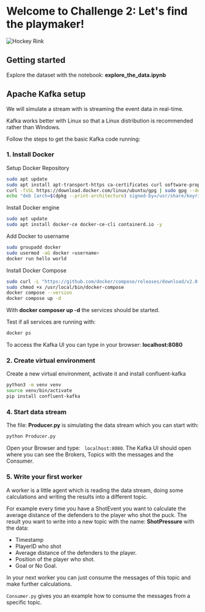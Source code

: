 # Welcome to Challenge 2: Let's find the playmaker! 


![Hockey Rink](./hockey.png)

## Getting started

Explore the dataset with the notebook: **explore_the_data.ipynb**


## Apache Kafka setup

We will simulate a stream with is streaming the event data in real-time.

Kafka works better with Linux so that a Linux distribution is recommended rather than Windows.

Follow the steps to get the basic Kafka code running:

### 1. Install Docker

Setup Docker Repository

```bash
sudo apt update
sudo apt install apt-transport-https ca-certificates curl software-properties-common -y
curl -fsSL https://download.docker.com/linux/ubuntu/gpg | sudo gpg --dearmor -o /usr/share/keyrings/docker-archive-keyring.gpg
echo "deb [arch=$(dpkg --print-architecture) signed-by=/usr/share/keyrings/docker-archive-keyring.gpg] https://download.docker.com/linux/ubuntu $(lsb_release -cs) stable" | sudo tee /etc/apt/sources.list.d/docker.list > /dev/null
```

Install Docker engine

```bash
sudo apt update
sudo apt install docker-ce docker-ce-cli containerd.io -y
```

Add Docker to username

```bash
sudo groupadd docker
sudo usermod -aG docker <username>
docker run hello world
```

Install Docker Compose

```bash
sudo curl -L "https://github.com/docker/compose/releases/download/v2.0.1/docker-compose-$(uname -s)-$(uname -m)" -o /usr/local/bin/docker-compose
sudo chmod +x /usr/local/bin/docker-compose
docker compose --version
docker compose up -d
```

With **docker composer up -d** the services should be started.

Test if all services are running with:

```bash
docker ps
```

To access the Kafka UI you can type in your browser: **localhost:8080**


### 2. Create virtual environment

Create a new virtual environment, activate it and install confluent-kafka


```bash
python3 -m venv venv
source venv/bin/activate
pip install confluent-kafka
```

### 4. Start data stream

The file: **Producer.py** is simulating the data stream which you can start with:

```bash
python Producer.py
```

Open your Browser and type: <code> localhost:8080</code>. The Kafka UI should open where you can see the Brokers, Topics with the messages and the Consumer.


### 5. Write your first worker

A worker is a little agent which is reading the data stream, doing some calculations and writing the results into a different topic.

For example every time you have a ShotEvent you want to calculate the average distance of the defenders to the player who shot the puck. 
The result you want to write into a new topic with the name: **ShotPressure** with the data:

- Timestamp
- PlayerID who shot
- Average distance of the defenders to the player.
- Position of the player who shot.
- Goal or No Goal.

In your next worker you can just consume the messages of this topic and make further calculations.

<code>Consumer.py</code> gives you an example how to consume the messages from a specific topic.